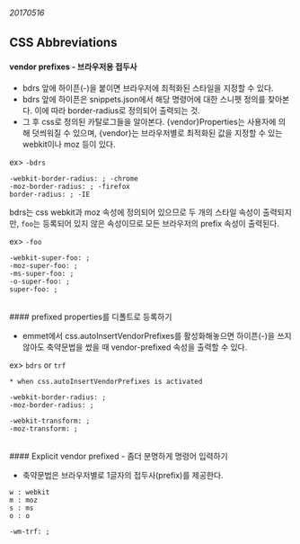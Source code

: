 ###### 20170516

## CSS Abbreviations

#### vendor prefixes - 브라우저용 접두사 

- bdrs 앞에 하이픈(-)을 붙이면 브라우저에 최적화된 스타일을 지정할 수 있다. 
- bdrs 앞에 하이픈은 snippets.json에서 해당 명령어에 대한 스니펫 정의를 찾아본다. 이에 따라 border-radius로 정의되어 출력되는 것. 
- 그 후 css로 정의된 카탈로그들을 알아본다. {vendor}Properties는 사용자에 의해 덧씌워질 수 있으며, {vendor}는 브라우저별로 최적화된 값을 지정할 수 있는 webkit이나 moz 등이 있다. 

ex>
`-bdrs` 

~~~
-webkit-border-radius: ; -chrome
-moz-border-radius: ; -firefox
border-radius: ; -IE
~~~

bdrs는 css webkit과 moz 속성에 정의되어 있으므로 두 개의 스타일 속성이 출력되지만, `foo`는 등록되어 있지 않은 속성이므로 모든 브라우저의 prefix 속성이 출력된다. 

ex>
`-foo`

~~~
-webkit-super-foo: ;
-moz-super-foo: ;
-ms-super-foo: ;
-o-super-foo: ;
super-foo: ;
~~~

<br>
#### prefixed properties를 디폴트로 등록하기 

- emmet에서 css.autoInsertVendorPrefixes를 활성화해놓으면 하이픈(-)을 쓰지 않아도 축약문법을 썼을 때 vendor-prefixed 속성을 출력할 수 있다. 

ex> `bdrs` or `trf`

~~~
* when css.autoInsertVendorPrefixes is activated

-webkit-border-radius: ;
-moz-border-radius: ;

-webkit-transform: ;
-moz-transform: ;
~~~


<br>
#### Explicit vendor prefixed - 좀더 분명하게 명령어 입력하기

- 축약문법은 브라우저별로 1글자의 접두사(prefix)를 제공한다.
 
~~~
w : webkit
m : moz
s : ms
o : o
~~~

`-wm-trf: ;`

